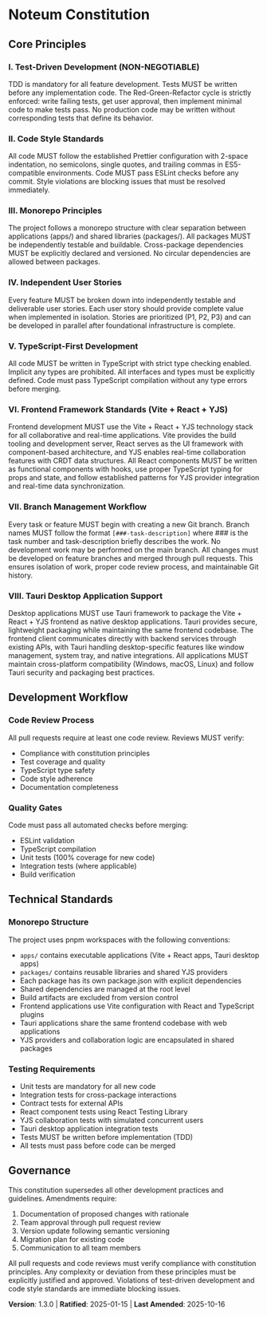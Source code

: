 <!-- Sync Impact Report -->
<!-- Version change: 1.2.0 → 1.3.0 -->
<!-- Modified principles: VII (renamed to Branch Management Workflow), VIII (renamed from VII) -->
<!-- Added sections: VII. Branch Management Workflow -->
<!-- Removed sections: None -->
<!-- Templates requiring updates: ⚠ plan-template.md, ⚠ spec-template.md, ⚠ tasks-template.md -->
<!-- Follow-up TODOs: Update templates to reference branch management workflow -->

# Noteum Constitution

## Core Principles

### I. Test-Driven Development (NON-NEGOTIABLE)
TDD is mandatory for all feature development. Tests MUST be written before any implementation code. The Red-Green-Refactor cycle is strictly enforced: write failing tests, get user approval, then implement minimal code to make tests pass. No production code may be written without corresponding tests that define its behavior.

### II. Code Style Standards
All code MUST follow the established Prettier configuration with 2-space indentation, no semicolons, single quotes, and trailing commas in ES5-compatible environments. Code MUST pass ESLint checks before any commit. Style violations are blocking issues that must be resolved immediately.

### III. Monorepo Principles
The project follows a monorepo structure with clear separation between applications (apps/) and shared libraries (packages/). All packages MUST be independently testable and buildable. Cross-package dependencies MUST be explicitly declared and versioned. No circular dependencies are allowed between packages.

### IV. Independent User Stories
Every feature MUST be broken down into independently testable and deliverable user stories. Each user story should provide complete value when implemented in isolation. Stories are prioritized (P1, P2, P3) and can be developed in parallel after foundational infrastructure is complete.

### V. TypeScript-First Development
All code MUST be written in TypeScript with strict type checking enabled. Implicit any types are prohibited. All interfaces and types must be explicitly defined. Code must pass TypeScript compilation without any type errors before merging.

### VI. Frontend Framework Standards (Vite + React + YJS)
Frontend development MUST use the Vite + React + YJS technology stack for all collaborative and real-time applications. Vite provides the build tooling and development server, React serves as the UI framework with component-based architecture, and YJS enables real-time collaboration features with CRDT data structures. All React components MUST be written as functional components with hooks, use proper TypeScript typing for props and state, and follow established patterns for YJS provider integration and real-time data synchronization.

### VII. Branch Management Workflow
Every task or feature MUST begin with creating a new Git branch. Branch names MUST follow the format `[###-task-description]` where ### is the task number and task-description briefly describes the work. No development work may be performed on the main branch. All changes must be developed on feature branches and merged through pull requests. This ensures isolation of work, proper code review process, and maintainable Git history.

### VIII. Tauri Desktop Application Support
Desktop applications MUST use Tauri framework to package the Vite + React + YJS frontend as native desktop applications. Tauri provides secure, lightweight packaging while maintaining the same frontend codebase. The frontend client communicates directly with backend services through existing APIs, with Tauri handling desktop-specific features like window management, system tray, and native integrations. All applications MUST maintain cross-platform compatibility (Windows, macOS, Linux) and follow Tauri security and packaging best practices.

## Development Workflow

### Code Review Process
All pull requests require at least one code review. Reviews MUST verify:
- Compliance with constitution principles
- Test coverage and quality
- TypeScript type safety
- Code style adherence
- Documentation completeness

### Quality Gates
Code must pass all automated checks before merging:
- ESLint validation
- TypeScript compilation
- Unit tests (100% coverage for new code)
- Integration tests (where applicable)
- Build verification

## Technical Standards

### Monorepo Structure
The project uses pnpm workspaces with the following conventions:
- `apps/` contains executable applications (Vite + React apps, Tauri desktop apps)
- `packages/` contains reusable libraries and shared YJS providers
- Each package has its own package.json with explicit dependencies
- Shared dependencies are managed at the root level
- Build artifacts are excluded from version control
- Frontend applications use Vite configuration with React and TypeScript plugins
- Tauri applications share the same frontend codebase with web applications
- YJS providers and collaboration logic are encapsulated in shared packages

### Testing Requirements
- Unit tests are mandatory for all new code
- Integration tests for cross-package interactions
- Contract tests for external APIs
- React component tests using React Testing Library
- YJS collaboration tests with simulated concurrent users
- Tauri desktop application integration tests
- Tests MUST be written before implementation (TDD)
- All tests must pass before code can be merged

## Governance

This constitution supersedes all other development practices and guidelines. Amendments require:
1. Documentation of proposed changes with rationale
2. Team approval through pull request review
3. Version update following semantic versioning
4. Migration plan for existing code
5. Communication to all team members

All pull requests and code reviews must verify compliance with constitution principles. Any complexity or deviation from these principles must be explicitly justified and approved. Violations of test-driven development and code style standards are immediate blocking issues.

**Version**: 1.3.0 | **Ratified**: 2025-01-15 | **Last Amended**: 2025-10-16
